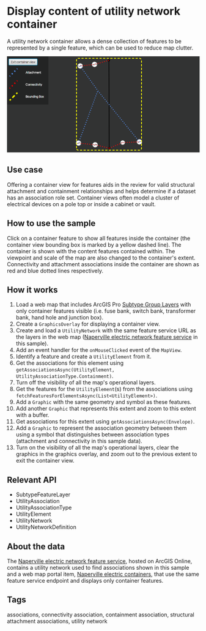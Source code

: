 # Display content of utility network container

A utility network container allows a dense collection of features to be represented by a single feature, which can be used to reduce map clutter.

![Image of display content of utility network container](DisplayContentOfUtilityNetworkContainer.png)

## Use case

Offering a container view for features aids in the review for valid structural attachment and containment relationships and helps determine if a dataset has an association role set. Container views often model a cluster of electrical devices on a pole top or inside a cabinet or vault.

## How to use the sample

Click on a container feature to show all features inside the container (the container view bounding box is marked by a yellow dashed line).  The container is shown with the content features contained within. The viewpoint and scale of the map are also changed to the container's extent. Connectivity and attachment associations inside the container are shown as red and blue dotted lines respectively.

## How it works

1. Load a web map that includes ArcGIS Pro [Subtype Group Layers](https://pro.arcgis.com/en/pro-app/help/mapping/layer-properties/subtype-layers.htm) with only container features visible (i.e. fuse bank, switch bank, transformer bank, hand hole and junction box).
2. Create a `GraphicsOverlay` for displaying a container view.
3. Create and load a `UtilityNetwork` with the same feature service URL as the layers in the web map ([Naperville electric network feature service](https://sampleserver7.arcgisonline.com/arcgis/rest/services/UtilityNetwork/NapervilleElectric/FeatureServer) in this sample).
4. Add an event handler for the `onMouseClicked` event of the `MapView`.
5. Identify a feature and create a `UtilityElement` from it.
6. Get the associations for this element using `getAssociationsAsync(UtilityElement, UtilityAssociationType.Containment)`.
7. Turn off the visibility of all the map's operational layers.
8. Get the features for the `UtilityElement`(s) from the associations using `fetchFeaturesForElementsAsync(List<UtilityElement>)`.
9. Add a `Graphic` with the same geometry and symbol as these features.
10. Add another `Graphic` that represents this extent and zoom to this extent with a buffer.
11. Get associations for this extent using `getAssociationsAsync(Envelope)`.
12. Add a `Graphic` to represent the association geometry between them using a symbol that distinguishes between association types (attachment and connectivity in this sample data).
13. Turn on the visibility of all the map's operational layers, clear the graphics in the graphics overlay, and zoom out to the previous extent to exit the container view.

## Relevant API

* SubtypeFeatureLayer
* UtilityAssociation
* UtilityAssociationType
* UtilityElement
* UtilityNetwork
* UtilityNetworkDefinition

## About the data

The [Naperville electric network feature service](https://sampleserver7.arcgisonline.com/server/rest/services/UtilityNetwork/NapervilleElectric/FeatureServer), hosted on ArcGIS Online, contains a utility network used to find associations shown in this sample and a web map portal item, [Naperville electric containers](https://sampleserver7.arcgisonline.com/portal/home/item.html?id=813eda749a9444e4a9d833a4db19e1c8), that use the same feature service endpoint and displays only container features.

## Tags

associations, connectivity association, containment association, structural attachment associations, utility network
